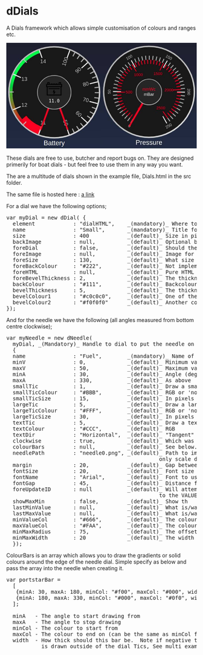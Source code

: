 # dDials
A Dials framework which allows simple customisation of colours and ranges etc.

![alt text](https://github.com/MikePVBroughton/dDials/raw/master/Example_Dials.jpg)

These dials are free to use, butcher and report bugs on. They are designed primerily for boat dials - but feel free to use them in any way you want.

The are a multitude of dials shown in the example file, Dials.html in the src folder.

The same file is hosted here : [a link](https://www.narinasolutions.com/Dials/Dial.html)

For a dial we have the following options;

<pre>
var myDial = new dDial( { 
  element            : "dialHTML",    _(mandatory)_ Where to render
  name               : "Small",       _(mandatory)_ Title for dial - MUST be unique on page
  size               : 400            _(default)_ Size in pixels
  backImage          : null,          _(default)_ Optional backimage 
  foreDial           : false,         _(default)_ Should the fore dial be shown
  foreImage          : null,          _(default)_ Image for fore dial
  foreSize           : 130,           _(default)_ What size should the fore dial be 
  foreBackColour     : "#222",        _(default)_ Not implemented yet
  foreHTML           : null,          _(default)_ Pure HTML to be rendered in the dial
  foreBevelThickness : 2,             _(default)_ The thickness of the bevel on the fore dial
  backColour         : "#111",        _(default)_ Backcolour if no image
  bevelThickness     : 5,             _(default)_ The thickness of the bevel on the mail dial 
  bevelColour1       : "#c0c0c0",     _(default)_ One of the bevel colours (gradient)
  bevelColour2       : "#f0f0f0"      _(default)_ Another colour doe the bevel (gradient) 
});
</pre>

And for the needle we have the following (all angles measured from bottom centre clockwise);

<pre>
var myNeedle = new dNeedle(  
  myDial, _(Mandatory)_ Handle to dial to put the needle on
  {
  name               : "Fuel",        _(mandatory)_ Name of needle, unique to dial.
  minV               : 0,             _(default)_ Minimum value
  maxV               : 50,            _(default)_ Maximum value
  minA               : 30,            _(default)_ Angle (deg) from bottom center clockwise 
  maxA               : 330,           _(default)_ As above
  smallTic           : 1,             _(default)_ Draw a small tic mark every '1' value.
  smallTicColour     : "#BBB",        _(default)_ RGB or 'none' for no tic
  smallTicSize       : 15,            _(default)_ In pixels
  largeTic           : 5,             _(default)_ Draw a large tic mark every '5' values.
  largeTicColour     : "#FFF",        _(default)_ RGB or 'none' for no tic
  largeTicSize       : 30,            _(default)_ In pixels
  textTic            : 5,             _(default)_ Draw a text numeric every '5' values.
  textColour         : "#CCC",        _(default)_ RGB
  textDir            : "Horizontal",  _(default)_ "Tangent" or "Normal" are other options.
  clockwise          : true,          _(default)_ Which was do the numbers go.
  colourBars         : null,          _(default)_ See below.
  needlePath         : "needle0.png", _(default)_ Path to image to use. 'none' means no needle, 
                                                only scale drawn.
  margin             : 20,            _(default)_ Gap between dial edge and tics being drawn
  fontSize           : 20,            _(default)_ Font size to use on dial.
  fontName           : "Arial",       _(default)_ Font to use.
  fontGap            : 45,            _(default)_ Distance from tic to font on dial.
  foreUpdateID       : null           _(default)_ Will attempt to update the text of this field
                                                to the VALUE of the needle.
  showMaxMin         : false,         _(default)_ Show th	e min max indicators
  lastMinValue       : null,          _(default)_ What is/was the last min - can be used to set it.
  lastMaxValue       : null,          _(default)_ What is/was the last max - can be used to set it. 
  minValueCol        : "#666",        _(default)_ The colour gradient for the minimum
  maxValueCol        : "#FAA",        _(default)_ The colour gradient for the maximum
  minMaxRadius       : 75,            _(default)_ The offset from the dial outer edge to draw from
  minMaxWidth        : 20             _(default)_ The width of the line to draw
  });
</pre>

ColourBars is an array which allows you to draw the gradients or solid colours around the edge of the needle dial. Simple specify as below and pass the array into the needle when creating it.

<pre>
var portstarBar =
  [
   {minA: 30, maxA: 180, minCol: "#f00", maxCol: "#000", width: 10},
   {minA: 180, maxA: 330, minCol: "#000", maxCol: "#0f0", width: 10}
  ];

  minA   - The angle to start drawing from
  maxA   - The angle to stop drawing
  minCol - The colour to start from
  maxCol - The colour to end on (can be the same as minCol for solid
  width  - How thick should this bar be.  Note if negative then the bar
           is drawn outside of the dial Tics, See multi example above.
</pre>
